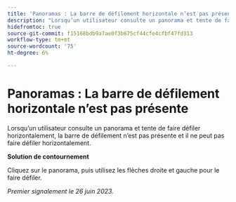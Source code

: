 ```yaml
---
title: 'Panoramas : La barre de défilement horizontale n’est pas présente"'
description: "Lorsqu’un utilisateur consulte un panorama et tente de faire défiler horizontalement, la barre de défilement n’est pas présente et l’utilisateur ne peut pas faire défiler horizontalement."
hidefromtoc: true
source-git-commit: f15168bdb9a7ae0f3b675cf44cfe4cfbf47fd313
workflow-type: tm+mt
source-wordcount: '75'
ht-degree: 6%

---
```



# Panoramas : La barre de défilement horizontale n’est pas présente

Lorsqu’un utilisateur consulte un panorama et tente de faire défiler horizontalement, la barre de défilement n’est pas présente et il ne peut pas faire défiler horizontalement.

**Solution de contournement**

Cliquez sur le panorama, puis utilisez les flèches droite et gauche pour le faire défiler.

_Premier signalement le 26 juin 2023._


